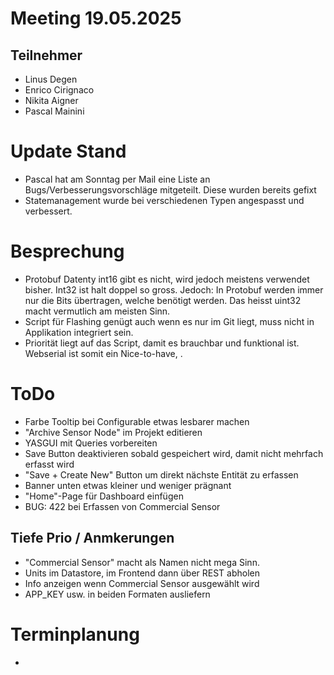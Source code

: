 # Meeting 19.05.2025
## Teilnehmer
- Linus Degen
- Enrico Cirignaco
- Nikita Aigner
- Pascal Mainini

# Update Stand
- Pascal hat am Sonntag per Mail eine Liste an Bugs/Verbesserungsvorschläge mitgeteilt. Diese wurden bereits gefixt
- Statemanagement wurde bei verschiedenen Typen angespasst und verbessert.

# Besprechung
- Protobuf Datenty int16 gibt es nicht, wird jedoch meistens verwendet bisher. Int32 ist halt doppel so gross. Jedoch: In Protobuf werden immer nur die Bits übertragen, welche benötigt werden. Das heisst uint32 macht vermutlich am meisten Sinn.
- Script für Flashing genügt auch wenn es nur im Git liegt, muss nicht in Applikation integriert sein.
- Priorität liegt auf das Script, damit es brauchbar und funktional ist. Webserial ist somit ein Nice-to-have, .

# ToDo
- Farbe Tooltip bei Configurable etwas lesbarer machen
- "Archive Sensor Node" im Projekt editieren
- YASGUI mit Queries vorbereiten
- Save Button deaktivieren sobald gespeichert wird, damit nicht mehrfach erfasst wird
- "Save + Create New" Button um direkt nächste Entität zu erfassen  
- Banner unten etwas kleiner und weniger prägnant
- "Home"-Page für Dashboard einfügen
- BUG: 422 bei Erfassen von Commercial Sensor

## Tiefe Prio / Anmkerungen
- "Commercial Sensor" macht als Namen nicht mega Sinn.
- Units im Datastore, im Frontend dann über REST abholen
- Info anzeigen wenn Commercial Sensor ausgewählt wird 
- APP_KEY usw. in beiden Formaten ausliefern 


# Terminplanung
- 